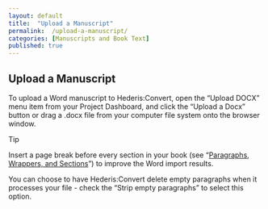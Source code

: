 ```yaml
---
layout: default
title:  "Upload a Manuscript"
permalink:  /upload-a-manuscript/
categories: [Manuscripts and Book Text]
published: true
---
```


<section data-type="chapter" class="hsecchapter" data-hederis-type="hsecchapter" id="upload-a-manuscript" data-pi-attrs="id: upload-a-manuscript" role="doc-chapter"><h1 data-hederis-type="hblkchaptitle" class="hblkchaptitle" id="pvxaU5iFP">Upload a Manuscript</h1>
    <p class="hblkp" data-hederis-type="hblkp" id="pUNe0gpoM">To upload a Word manuscript to Hederis:Convert, open the &#8220;Upload DOCX&#8221; menu item from your Project Dashboard, and click the &#8220;Upload a Docx&#8221; button or drag a .docx file from your computer file system onto the browser window.</p>
    <aside class="hwprbox box" data-hederis-type="hwprbox" id="piJ8ERZUl" data-type="sidebar"><p class="hblktype" data-hederis-type="hblktype" id="pEFNbdE0L">Tip</p>
    <p class="hblkp" data-hederis-type="hblkp" id="poWf3cwX6">Insert a page break before every section in your book (see &#8220;<a href="{% post_url 2019-04-12-13-ParagraphsWrappersandSections %}"><span class="Hyperlink">Paragraphs, Wrappers, and Sections</span></a>&#8221;) to improve the Word import results.</p>
    </aside>
    <p class="hblkp" data-hederis-type="hblkp" id="pG5GtctyK">You can choose to have Hederis:Convert delete empty paragraphs when it processes your file - check the &#8220;Strip empty paragraphs&#8221; to select this option.</p>
    </section>
    